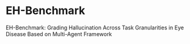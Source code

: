 # EH-Benchmark
EH-Benchmark: Grading Hallucination Across Task Granularities in Eye Disease Based on Multi-Agent Framework
